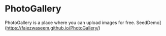 # PhotoGallery
PhotoGallery is a place where you can upload images for free.
SeedDemo](https://faiezwaseem.github.io/PhotoGallery/)
